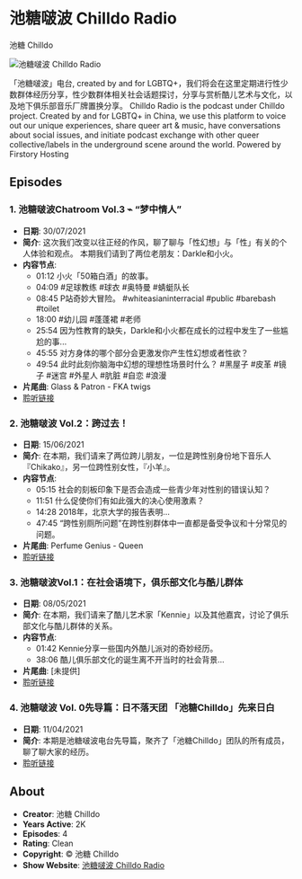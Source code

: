# 池糖啵波 Chilldo Radio

池糖 Chilldo

![池糖啵波 Chilldo Radio](/assets/artwork/1x1.gif)

「池糖啵波」电台, created by and for LGBTQ+，我们将会在这里定期进行性少数群体经历分享，性少数群体相关社会话题探讨，分享与赏析酷儿艺术与文化，以及地下俱乐部音乐厂牌置换分享。 Chilldo Radio is the podcast under Chilldo project. Created by and for LGBTQ+ in China, we use this platform to voice out our unique experiences, share queer art & music, have conversations about social issues, and initiate podcast exchange with other queer collective/labels in the underground scene around the world. Powered by Firstory Hosting

## Episodes

### 1. 池糖啵波Chatroom Vol.3 ⌁ “梦中情人”
- **日期**: 30/07/2021
- **简介**: 这次我们改变以往正经的作风，聊了聊与「性幻想」与「性」有关的个人体验和观点。 本期我们请到了两位老朋友：Darkle和小火。
- **内容节点**:
  - 01:12 小火「50箱白酒」的故事。
  - 04:09 #足球教练 #球衣 #奥特曼 #蜻蜓队长
  - 08:45 P站奇妙大冒险。 #whiteasianinterracial #public #barebash #toilet
  - 18:00 #幼儿园 #蓬蓬裙 #老师
  - 25:54 因为性教育的缺失，Darkle和小火都在成长的过程中发生了一些尴尬的事...
  - 45:55 对方身体的哪个部分会更激发你产生性幻想或者性欲？
  - 49:54 此时此刻你脑海中幻想的理想性场景时什么？ #黑屋子 #皮革 #镜子 #迷宫 #外星人 #肮脏 #自恋 #浪漫
- **片尾曲**: Glass & Patron - FKA twigs
- [聆听链接](https://podcasts.apple.com/au/podcast/%E6%B1%A0%E7%B3%96%E5%95%B5%E6%B3%A2chatroom-vol-3-%E6%A2%A6%E4%B8%AD%E6%83%85%E4%BA%BA/id1562541558?i=1000530485510)

### 2. 池糖啵波 Vol.2：跨过去！
- **日期**: 15/06/2021
- **简介**: 在本期，我们请来了两位跨儿朋友，一位是跨性别身份地下音乐人『Chikako』，另一位跨性别女性，『小羊』。
- **内容节点**:
  - 05:15 社会的刻板印象下是否会造成一些青少年对性别的错误认知？
  - 11:51 什么促使你们有如此强大的决心使用激素？
  - 14:28 2018年，北京大学的报告表明…
  - 47:45 “跨性别厕所问题”在跨性别群体中一直都是备受争议和十分常见的问题。
- **片尾曲**: Perfume Genius - Queen
- [聆听链接](https://podcasts.apple.com/au/podcast/%E6%B1%A0%E7%B3%96%E5%95%B5%E6%B3%A2-vol-2-%E8%B7%A8%E8%BF%87%E5%8E%BB/id1562541558?i=1000525548857)

### 3. 池糖啵波Vol.1：在社会语境下，俱乐部文化与酷儿群体
- **日期**: 08/05/2021
- **简介**: 在本期，我们请来了酷儿艺术家「Kennie」以及其他嘉宾，讨论了俱乐部文化与酷儿群体的关系。
- **内容节点**:
  - 01:42 Kennie分享一些国内外酷儿派对的奇妙经历。
  - 38:06 酷儿俱乐部文化的诞生离不开当时的社会背景...
- **片尾曲**: [未提供]
- [聆听链接](https://podcasts.apple.com/au/podcast/%E6%B1%A0%E7%B3%96%E5%95%B5%E6%B3%A2vol-1-%E5%9C%A8%E7%A4%BE%E4%BC%9A%E8%AF%AD%E5%A2%83%E4%B8%8B-%E4%BF%B1%E4%B9%90%E9%83%A8%E6%96%87%E5%8C%96%E4%B8%8E%E9%85%B7%E5%84%BF%E7%BE%A4%E4%BD%93/id1562541558?i=1000520798184)

### 4. 池糖啵波 Vol. 0先导篇：日不落天团 「池糖Chilldo」先来日白
- **日期**: 11/04/2021
- **简介**: 本期是池糖啵波电台先导篇，聚齐了「池糖Chilldo」团队的所有成员，聊了聊大家的经历。
- [聆听链接](https://podcasts.apple.com/au/podcast/%E6%B1%A0%E7%B3%96%E5%95%B5%E6%B3%A2-vol-0%E5%85%88%E5%AF%BC%E7%AF%87-%E6%97%A5%E4%B8%8D%E8%90%BD%E5%A4%A9%E5%9B%A2-%E6%B1%A0%E7%B3%96chilldo-%E5%85%88%E6%9D%A5%E6%97%A5%E7%99%BD/id1562541558?i=1000516627222)

## About

- **Creator**: 池糖 Chilldo
- **Years Active**: 2K
- **Episodes**: 4
- **Rating**: Clean
- **Copyright**: © 池糖 Chilldo
- **Show Website**: [池糖啵波 Chilldo Radio](https://open.firstory.me/user/ckn49jd8ophvp0853mg3aum43)